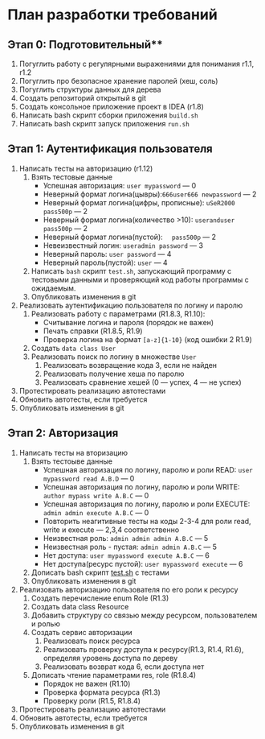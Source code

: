# **План разработки требований**

## Этап 0: Подготовительный**

1. Погуглить работу с регулярными выражениями для понимания r1.1, r1.2
2. Погуглить про безопасное хранение паролей (хеш, соль)
3. Погуглить структуры данных для дерева
4. Создать репозиторий открытый в git
5. Создать консольное приложение проект в IDEA (r1.8)
6. Написать bash скрипт сборки приложения `build.sh`
7. Написать bash скрипт запуск приложения `run.sh`

## Этап 1: Аутентификация пользователя
1. Написать тесты на авторизацию (r1.12)
    1. Взять тестовые данные
        - Успешная авторизация: `user mypassword`  — 0 
        - Неверный формат логина(цывры):`666user666 newpassword` — 2
        - Неверный формат логина(цифры, прописные): `uSeR2000 pass500p` — 2
        - Неверный формат логина(количество >10): `useranduser pass500p` — 2
        - Неверный формат логина(пустой): `  pass500p` — 2
        - Невеизвестный логин: `useradmin password` — 3
        - Неверный пароль: `user password` — 4
        - Неверный пароль(пустой): `user`  — 4
    2. Написать `bash` скрипт `test.sh`, запускающий программу с тестовыми данными и проверяющий код работы программы с ожидаемым.
    3. Опубликовать изменения в git 
2. Реализовать аутентификацию пользователя по логину и паролю
    1. Реализовать работу с параметрами (R1.8.3, R1.10):
        - Считывание логина и пароля (порядок не важен)
        - Печать справки (R1.8.5, R1.9)
        - Проверка логина на формат `[a-z]{1-10}` (код ошибки 2 R1.9)
    2. Создать `data class User`
    3. Реализовать поиск по логину в множестве `User`
        1. Реализовать возвращение кода 3, если не найден
        2. Реализовать получение хеша по паролю
        3. Реализовать сравнение хешей (0 — успех, 4 — не успех)
3. Протестировать реализацию автотестами
4. Обновить автотесты, если требуется
5. Опубликовать изменения в git

## Этап 2: Авторизация

1. Написать тесты на вторизацию
    1. Взять тестоыве данные
        - Успешная авторизация по логину, паролю и роли READ: `user mypassword read A.B.D` — 0
        - Успешная авторизация по логину, паролю и роли WRITE: `author mypass write A.B.C` — 0
        - Успешная авторизация по логину, паролю и роли EXECUTE: `admin admin execute A.B.C` — 0
        - Повторить неагитивные тесты на коды 2-3-4 для роли read, write и execute — 2,3,4 соответственно
        - Неизвестная роль: `admin admin admin A.B.C` — 5
        - Неизвестная роль - пустая: `admin admin A.B.C` — 5
        - Нет доступа: `user mypassword execute A.B.C` — 6
        - Нет доступа(ресурс пустой): `user mypassword execute` — 6
    2. Дописать  bash скрипт [test.sh](http://test.sh) с тестами 
    3. Опубликовать изменения в git
1. Реализовать авторизацию пользователя по его роли к ресурсу 
    1. Создать перечисление enum Role (R1.3)
    2. Создать data class Resource
    3. Добавить структуру со связью между ресурсом, пользователем и ролью
    4. Создать сервис авторизации
        1. Реализовать поиск ресурса
        2. Реализовать проверку доступа к ресурсу(R1.3, R1.4, R1.6), определяя уровень доступа по дереву
        3. Реализовать возврат кода 6, если доступа нет
    5. Дописать чтение параметрами res, role (R1.8.4)
        - Порядок не важен (R1.10)
        - Проверка формата ресурса (R1.3)
        - Проверку роли (R1.5, R1.8.4)
2. Протестировать реализацию автотестами
3. Обновить автотесты, если требуется
4. Опубликовать изменения в git